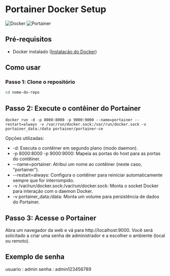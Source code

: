 # Portainer Docker Setup

![Docker](https://img.shields.io/badge/Docker-✔-blue)
![Portainer](https://img.shields.io/badge/Portainer-CE-green)

## Pré-requisitos
- Docker instalado ([Instalação do Docker](https://docs.docker.com/get-docker/))

## Como usar

### Passo 1: Clone o repositório
```bash
cd nome-do-repo
```
## Passo 2: Execute o contêiner do Portainer
```
docker run -d -p 8000:8000 -p 9000:9000 --name=portainer --restart=always -v /var/run/docker.sock:/var/run/docker.sock -v portainer_data:/data portainer/portainer-ce
```
Opções utilizadas:
* -d: Executa o contêiner em segundo plano (modo daemon).
* -p 8000:8000 -p 9000:9000: Mapeia as portas do host para as portas do contêiner.
* --name=portainer: Atribui um nome ao contêiner (neste caso, "portainer").
* --restart=always: Configura o contêiner para reiniciar automaticamente sempre que for interrompido.
* -v /var/run/docker.sock:/var/run/docker.sock: Monta o socket Docker para interação com o daemon Docker.
* -v portainer_data:/data: Monta um volume para persistência de dados do Portainer.

## Passo 3: Acesse o Portainer
Abra um navegador da web e vá para http://localhost:9000. Você será solicitado a criar uma senha de administrador e a escolher o ambiente (local ou remoto).

## Exemplo de senha
usuario : admin
senha : admin123456789
